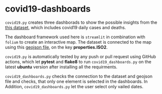 # covid19-dashboards

`covid19.py` creates three dashborads to show the possible insights from the [this dataset](https://opendata.ecdc.europa.eu/covid19/nationalcasedeath_eueea_daily_ei/json/), which includes covid19 daily cases and deaths.


The dashboard framework used here is `streamlit` in combination with `folium` to create an interactive map. The dataset is connected to the map using this [geojson file](https://raw.githubusercontent.com/leakyMirror/map-of-europe/master/GeoJSON/europe.geojson), on the key **properties.ISO2**.


`covid19.py` is automatically tested by any push or pull request using GitHub actions, which let **pytest** and **flake8** to run `covid19_dashboards.py` on the latest **ubuntu** version after installing all the requirments.


`covid19_dashboards.py` checks the connection to the dataset and geojson file and checks, that only one element is selected in the dashboards.
In Addition, `covid19_dashboards.py` let the user select only vailed dates.
